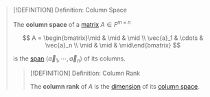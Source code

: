 >[!DEFINITION] Definition: Column Space
>
>The **column space** of a [matrix](Matrix.md) $A \in F^{m \times n}$
>
>$$
>A = \begin{bmatrix}\mid & \mid & \mid \\ \vec{a}_1 & \cdots & \vec{a}_n \\ \mid & \mid & \mid\end{bmatrix}
>$$
>
>is the [span](../Vector%20Spaces/Span.md) $\langle \vec{a}_1, \cdots, \vec{a}_n \rangle$ of its columns.
>
>>[!DEFINITION] Definition: Column Rank
>>
>>The **column rank** of $A$ is the [dimension](../Vector%20Spaces/Bases/Dimension.md) of its [column space](Column%20Space.md).
>>
>